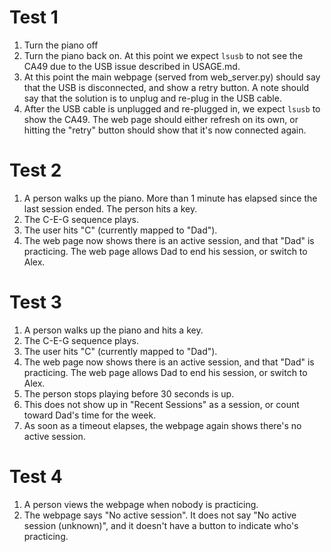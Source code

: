 # Test 1

1. Turn the piano off
2. Turn the piano back on. At this point we expect `lsusb` to not see the CA49 due to the USB issue described in USAGE.md.
3. At this point the main webpage (served from web_server.py) should say that the USB is disconnected, and show a retry button. A note should say that the solution is to unplug and re-plug in the USB cable.
4. After the USB cable is unplugged and re-plugged in, we expect `lsusb` to show the CA49. The web page should either refresh on its own, or hitting the "retry" button should show that it's now connected again.

# Test 2

1. A person walks up the piano. More than 1 minute has elapsed since the last session ended. The person hits a key.
2. The C-E-G sequence plays.
3. The user hits "C" (currently mapped to "Dad").
4. The web page now shows there is an active session, and that "Dad" is practicing. The web page allows Dad to end his session, or switch to Alex.

# Test 3

1. A person walks up the piano and hits a key.
2. The C-E-G sequence plays.
3. The user hits "C" (currently mapped to "Dad").
4. The web page now shows there is an active session, and that "Dad" is practicing. The web page allows Dad to end his session, or switch to Alex.
5. The person stops playing before 30 seconds is up.
6. This does not show up in "Recent Sessions" as a session, or count toward Dad's time for the week.
7. As soon as a timeout elapses, the webpage again shows there's no active session.

# Test 4

1. A person views the webpage when nobody is practicing.
2. The webpage says "No active session". It does not say "No active session (unknown)", and it doesn't have a button to indicate who's practicing.